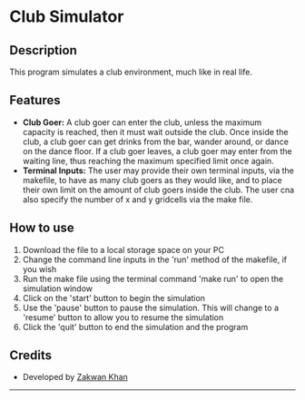 # Club Simulator

## Description

This program simulates a club environment, much like in real life. 

## Features

- **Club Goer:** A club goer can enter the club, unless the maximum capacity is reached, then it must wait outside the club.
                 Once inside the club, a club goer can get drinks from the bar, wander around, or dance on the dance floor.
                 If a club goer leaves, a club goer may enter from the waiting line, thus reaching the maximum specified limit once again.
- **Terminal Inputs:** The user may provide their own terminal inputs, via the makefile, to have as many club goers as they would like, and to place their
                      own limit on the amount of club goers inside the club.
                      The user cna also specify the number of x and y gridcells via the make file.
  
## How to use

1. Download the file to a local storage space on your PC
2. Change the command line inputs in the 'run' method of the makefile, if you wish
3. Run the make file using the terminal command 'make run' to open the simulation window
4. Click on the 'start' button to begin the simulation
5. Use the 'pause' button to pause the simulation. This will change to a 'resume' button to allow you to resume the simulation
6. Click the 'quit' button to end the simulation and the program


## Credits

- Developed by [Zakwan Khan](https://github.com/SteveJava)

---
